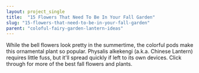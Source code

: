 ```yaml
---
layout: project_single
title:  "15 Flowers That Need To Be In Your Fall Garden"
slug: "15-flowers-that-need-to-be-in-your-fall-garden"
parent: "coloful-fairy-garden-lantern-ideas"
---
```

While the bell flowers look pretty in the summertime, the colorful pods make this ornamental plant so popular. Physalis alkekengi (a.k.a. Chinese Lantern) requires little fuss, but it'll spread quickly if left to its own devices. Click through for more of the best fall flowers and plants.